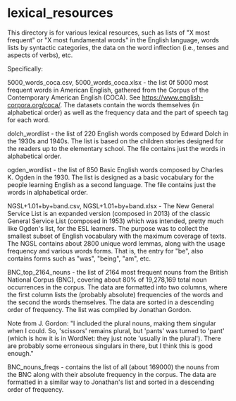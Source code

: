 # lexical_resources
This directory is for various lexical resources, such as lists of "X most frequent"
 or "X most fundamental words" in the English language, words lists by syntactic
categories, the data on the word inflection (i.e., tenses and aspects of verbs), etc.

Specifically:

5000_words_coca.csv, 5000_words_coca.xlsx - the list 0f 5000 most frequent words
in American English, gathered from the Corpus of the Contemporary American English
(COCA). See https://www.english-corpora.org/coca/. The datasets contain the words
themselves (in alphabetical order) as well as the frequency data and the part of
speech tag for each word.

dolch_wordlist - the list of 220 English words composed by Edward Dolch in the 
1930s and 1940s. The list is based on the children stories designed for the readers 
up to the elementary school. The file contains just the words in alphabetical 
order.

ogden_wordlist - the list of 850 Basic English words composed by Charles K. Ogden 
in the 1930. The list is designed as a basic vocabulary for the people learning 
English as a second language. The file contains just the words in alphabetical 
order.

NGSL+1.01+by+band.csv, NGSL+1.01+by+band.xlsx - The New General Service List is an 
expanded version (composed in 2013) of the classic General Service List (composed in 1953)
 which was intended, pretty much like Ogden's list, for the ESL learners. The purpose was
to collect the smallest subset of English vocabulary with the maximum coverage of
texts. The NGSL contains about 2800 unique word lemmas, along with the usage 
frequency and various words forms. That is, the entry for "be", also contains forms
such as "was", "being", "am", etc.

BNC_top_2164_nouns - the list of 2164 most frequent nouns from the British National
Corpus (BNC), covering about 80% of 19,278,169 total noun occurrences in the corpus. 
The data are formatted into two columns, where the first column lists the (probably 
absolute) frequencies of the words and the second the words themselves. The data are
sorted in a descending order of frequency. The list was compiled by Jonathan Gordon.

Note from J. Gordon:
"I included the plural nouns, making them singular when I could. So, 'scissors' 
remains plural, but 'pants' was turned to 'pant' (which is how it is in WordNet:
 they just note 'usually in the plural'). There are probably some erroneous singulars
 in there, but I think this is good enough."

BNC_nouns_freqs - contains the list of all (about 169000) the nouns from the BNC
 along with their absolute frequency in the corpus. The data are formatted in a 
similar way to Jonathan's list and sorted in a descending order of frequency.
